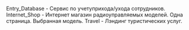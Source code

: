 Entry_Database - Сервис по учетуприхода/ухода сотрудников.
Internet_Shop - Интернет магазин радиоуправляемых моделей. Одна страница. Выбранная модель.
Travel - Лэндинг туристических услуг.
